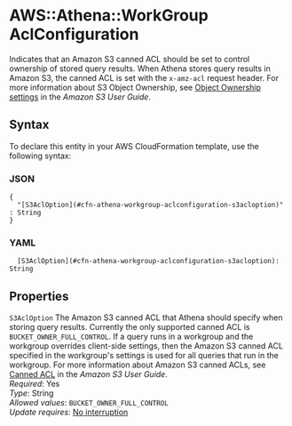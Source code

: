 # AWS::Athena::WorkGroup AclConfiguration<a name="aws-properties-athena-workgroup-aclconfiguration"></a>

Indicates that an Amazon S3 canned ACL should be set to control ownership of stored query results\. When Athena stores query results in Amazon S3, the canned ACL is set with the `x-amz-acl` request header\. For more information about S3 Object Ownership, see [Object Ownership settings](https://docs.aws.amazon.com/AmazonS3/latest/userguide/about-object-ownership.html#object-ownership-overview) in the _Amazon S3 User Guide_\.

## Syntax<a name="aws-properties-athena-workgroup-aclconfiguration-syntax"></a>

To declare this entity in your AWS CloudFormation template, use the following syntax:

### JSON<a name="aws-properties-athena-workgroup-aclconfiguration-syntax.json"></a>

```
{
  "[S3AclOption](#cfn-athena-workgroup-aclconfiguration-s3acloption)" : String
}
```

### YAML<a name="aws-properties-athena-workgroup-aclconfiguration-syntax.yaml"></a>

```
  [S3AclOption](#cfn-athena-workgroup-aclconfiguration-s3acloption): String
```

## Properties<a name="aws-properties-athena-workgroup-aclconfiguration-properties"></a>

`S3AclOption` <a name="cfn-athena-workgroup-aclconfiguration-s3acloption"></a>
The Amazon S3 canned ACL that Athena should specify when storing query results\. Currently the only supported canned ACL is `BUCKET_OWNER_FULL_CONTROL`\. If a query runs in a workgroup and the workgroup overrides client\-side settings, then the Amazon S3 canned ACL specified in the workgroup's settings is used for all queries that run in the workgroup\. For more information about Amazon S3 canned ACLs, see [Canned ACL](https://docs.aws.amazon.com/AmazonS3/latest/userguide/acl-overview.html#canned-acl) in the _Amazon S3 User Guide_\.  
_Required_: Yes  
_Type_: String  
_Allowed values_: `BUCKET_OWNER_FULL_CONTROL`  
_Update requires_: [No interruption](https://docs.aws.amazon.com/AWSCloudFormation/latest/UserGuide/using-cfn-updating-stacks-update-behaviors.html#update-no-interrupt)
